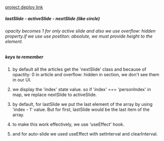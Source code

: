 [project deploy link](https://project-o7-slider.netlify.app/)

##### lastSlide - activeSlide - nextSlide (like circle)

###### opacity becomes 1 for only active slide and also we use overflow: hidden property.if we use use postiton: absolute, we must provide height to the element.

##### keys to remember

1. by default all the articles get the 'nextSlide' class and because of opactity: 0 in article and overflow: hidden in section, we don't see them in our UI.
2. we display the 'index' state value. so if 'index' === 'personIndex' in map, we replace nextSlide to activeSlide.
3. by default, for lastSlide we put the last element of the array by using 'index - 1' value. But for first, lastSlide would be the last item of the array.

4. to make this work effectively, we use 'useEffect' hook.
5. and for auto-slide we used useEffect with setInterval and clearInterval.
